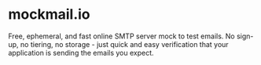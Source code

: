 # mockmail.io
Free, ephemeral, and fast online SMTP server mock to test emails. No sign-up, no tiering, no storage - just quick and easy verification that your application is sending the emails you expect.
